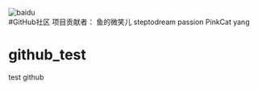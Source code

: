 ![baidu](https://www.google.com/logos/doodles/2017/celebrating-pad-thai-5712000859504640-s.png "Google logo")  
#GitHub社区 项目贡献者： 鱼的微笑儿     steptodream  passion  PinkCat  yang    
# github_test
test github
